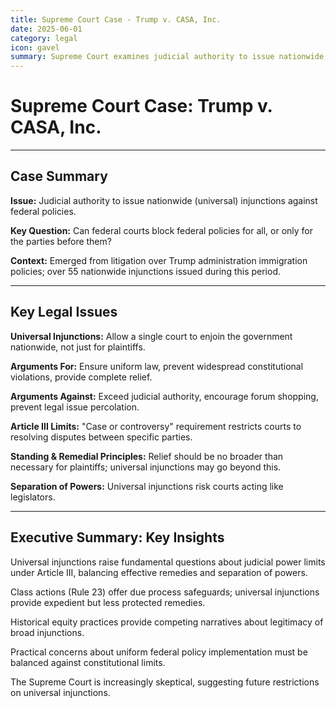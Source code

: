 ```yaml
---
title: Supreme Court Case - Trump v. CASA, Inc.
date: 2025-06-01
category: legal
icon: gavel
summary: Supreme Court examines judicial authority to issue nationwide injunctions against federal policies
---
```


# Supreme Court Case: Trump v. CASA, Inc.

---

## Case Summary

**Issue:** Judicial authority to issue nationwide (universal) injunctions against federal policies.

**Key Question:** Can federal courts block federal policies for all, or only for the parties before them?

**Context:** Emerged from litigation over Trump administration immigration policies; over 55 nationwide injunctions issued during this period.

---

## Key Legal Issues

**Universal Injunctions:** Allow a single court to enjoin the government nationwide, not just for plaintiffs.

**Arguments For:** Ensure uniform law, prevent widespread constitutional violations, provide complete relief.

**Arguments Against:** Exceed judicial authority, encourage forum shopping, prevent legal issue percolation.

**Article III Limits:** "Case or controversy" requirement restricts courts to resolving disputes between specific parties.

**Standing & Remedial Principles:** Relief should be no broader than necessary for plaintiffs; universal injunctions may go beyond this.

**Separation of Powers:** Universal injunctions risk courts acting like legislators.

---

## Executive Summary: Key Insights

Universal injunctions raise fundamental questions about judicial power limits under Article III, balancing effective remedies and separation of powers.

Class actions (Rule 23) offer due process safeguards; universal injunctions provide expedient but less protected remedies.

Historical equity practices provide competing narratives about legitimacy of broad injunctions.

Practical concerns about uniform federal policy implementation must be balanced against constitutional limits.

The Supreme Court is increasingly skeptical, suggesting future restrictions on universal injunctions.